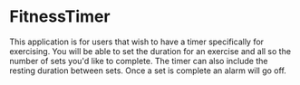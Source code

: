# FitnessTimer
This application is for users that wish to have a timer specifically for exercising.
You will be able to set the duration for an exercise and all so the number of sets you'd like to complete. 
The timer can also include the resting duration between sets. 
Once a set is complete an alarm will go off.
